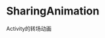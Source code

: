 # SharingAnimation
Activity的转场动画


[](https://github.com/yinshuaiblog/SharingAnimation/blob/master/sharinganimation.gif)
